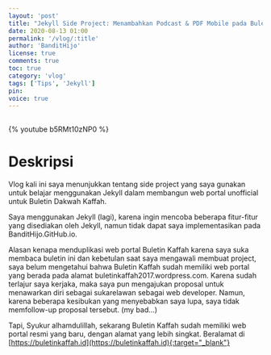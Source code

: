 ```yaml
---
layout: 'post'
title: "Jekyll Side Project: Menambahkan Podcast & PDF Mobile pada Buletin Kaffah (UnOfficial)"
date: 2020-08-13 01:00
permalink: '/vlog/:title'
author: 'BanditHijo'
license: true
comments: true
toc: true
category: 'vlog'
tags: ['Tips', 'Jekyll']
pin:
voice: true
---
```


<div style="margin-top:30px;"></div>

{% youtube b5RMt10zNP0 %}

# Deskripsi

Vlog kali ini saya menunjukkan tentang side project yang saya gunakan untuk belajar menggunakan Jekyll dalam membangun web portal unofficial untuk Buletin Dakwah Kaffah.

Saya menggunakan Jekyll (lagi), karena ingin mencoba beberapa fitur-fitur yang disediakan oleh Jekyll, namun tidak dapat saya implementasikan pada BanditHijo.GitHub.io.

Alasan kenapa menduplikasi web portal Buletin Kaffah karena saya suka membaca buletin ini dan kebetulan saat saya mengawali membuat project, saya belum mengetahui bahwa Buletin Kaffah sudah memiliki web portal yang berada pada alamat buletinkaffah2017.wordpress.com. Karena sudah terlajur saya kerjaka, maka saya pun mengajukan proposal untuk menawarkan diri sebagai sukarelawan sebagai web developer. Namun, karena beberapa kesibukan yang menyebabkan saya lupa, saya tidak memfollow-up proposal tersebut. (my bad...)

Tapi, Syukur alhamdulillah, sekarang Buletin Kaffah sudah memiliki web portal resmi yang baru, dengan alamat yang lebih singkat.
Beralamat di [https://buletinkaffah.id](https://buletinkaffah.id){:target="_blank"}

